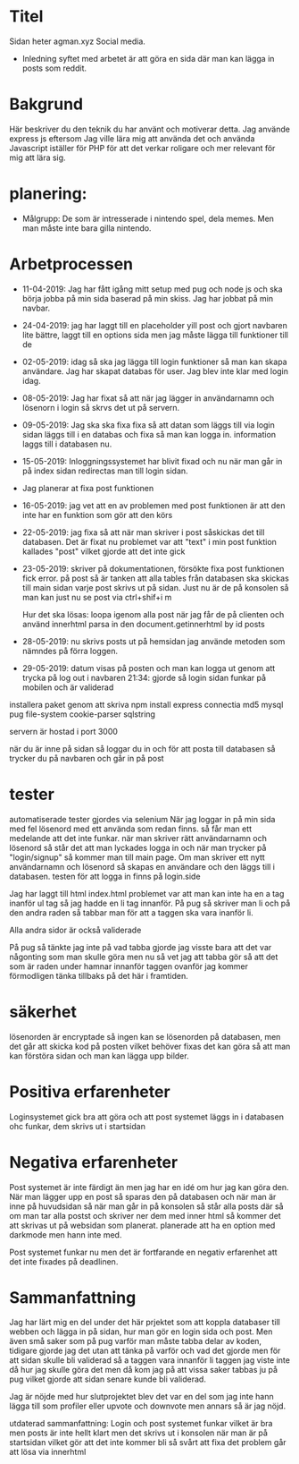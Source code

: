 # Titel
Sidan heter agman.xyz Social media.
* Inledning
syftet med arbetet är att göra en sida där man kan lägga in posts som reddit.

# Bakgrund
Här beskriver du den teknik du har använt och motiverar detta.
Jag använde express js eftersom Jag ville lära mig att använda det och använda Javascript iställer för PHP för att det verkar roligare och mer relevant för mig att lära sig.

# planering:
* Målgrupp:
De som är intresserade i nintendo spel, dela memes. Men man måste inte bara gilla nintendo.


# Arbetprocessen
* 11-04-2019: Jag har fått igång mitt setup med pug och node js och ska börja jobba på min sida baserad på min skiss. Jag har jobbat på min navbar.

* 24-04-2019: jag har laggt till en placeholder yill post och gjort navbaren lite bättre, laggt till en options sida men jag måste lägga till funktioner till de

* 02-05-2019: idag så ska jag lägga till login funktioner så man kan skapa användare. Jag har skapat databas för user. Jag blev inte klar med login idag.

* 08-05-2019: Jag har fixat så att när jag lägger in användarnamn och lösenorn i login så skrvs det ut på servern.

* 09-05-2019: Jag ska ska fixa fixa så att datan som läggs till via login sidan läggs till i en databas och fixa så man kan logga in. information laggs till i databasen nu.

* 15-05-2019: Inloggningssystemet har blivit fixad och nu när man går in på index sidan redirectas man till login sidan.

* Jag planerar at fixa post funktionen

* 16-05-2019: jag vet att en av problemen med post funktionen är att den inte har en funktion som gör att den körs

* 22-05-2019: jag fixa så att när man skriver i post såskickas det till databasen. Det är fixat nu problemet var att "text" i min post funktion kallades "post" vilket gjorde att det inte gick

* 23-05-2019: skriver på dokumentationen, försökte fixa post funktionen fick error.
    på post så är tanken att alla tables från databasen ska skickas till main sidan varje post skrivs ut på sidan. Just nu är de på konsolen så man kan just nu se post via ctrl+shif+i m

    Hur det ska lösas:
    loopa igenom alla post när jag får de på clienten och använd innerhtml parsa in den
    document.getinnerhtml by id posts

* 28-05-2019: nu skrivs posts ut på hemsidan jag använde metoden som nämndes på förra loggen.

* 29-05-2019: datum visas på posten och man kan logga ut genom att trycka på log out i navbaren
21:34: gjorde så login sidan funkar på mobilen och är validerad

installera paket genom att skriva
npm install express connectia md5 mysql pug file-system cookie-parser sqlstring

servern är hostad i port 3000

när du är inne på sidan så loggar du in och för att posta till databasen så trycker du på navbaren och går in på post

# tester
automatiserade tester gjordes via selenium När jag loggar in på min sida med fel lösenord med ett använda som redan finns. så får man ett medelande att det inte funkar.
när man skriver rätt användarnamn och lösenord så står det att man lyckades logga in och när man trycker på "login/signup" så kommer man till main page. Om man skriver ett nytt användarnamn och lösenord så skapas en användare och den läggs till i databasen.
testen för att logga in finns på login.side

Jag har laggt till html index.html problemet var att man kan inte ha en a tag inanför ul tag så jag hadde en li tag innanför.
På pug så skriver man li och på den andra raden så tabbar man för att a taggen ska vara inanför li.

Alla andra sidor är också validerade

På pug så tänkte jag inte på vad tabba gjorde jag visste bara att det var någonting som man skulle göra men nu så vet jag att tabba gör så att det som är raden under hamnar innanför taggen ovanför jag kommer förmodligen tänka tillbaks på det här i framtiden.

# säkerhet
lösenorden är encryptade så ingen kan se lösenorden på databasen, men det går att skicka kod på posten vilket behöver fixas det kan göra så att man kan förstöra sidan och man kan lägga upp bilder.

# Positiva erfarenheter
Loginsystemet gick bra att göra och att post systemet läggs in i databasen ohc funkar, dem skrivs ut i startsidan
# Negativa erfarenheter
Post systemet är inte färdigt än men jag har en idé om hur jag kan göra den. När man lägger upp en post så sparas den på databasen och när man är inne på huvudsidan så när man går in på konsolen så står alla posts där så om man tar alla postst och skriver ner dem med inner html så kommer det att skrivas ut på websidan som planerat. planerade att ha en option med darkmode men hann inte med.

Post systemet funkar nu men det är fortfarande en negativ erfarenhet att det inte fixades på deadlinen.
# Sammanfattning
Jag har lärt mig en del under det här prjektet som att koppla databaser till webben och lägga in på sidan, hur man gör en login sida och post. Men även små saker som på pug varför man måste tabba delar av koden, tidigare gjorde jag det utan att tänka på varför och vad det gjorde men för att sidan skulle bli validerad så a taggen vara innanför li taggen jag viste inte då hur jag skulle göra det men då kom jag på att vissa saker tabbas ju på pug vilket gjorde att sidan senare kunde bli validerad.

Jag är nöjde med hur slutprojektet blev det var en del som jag inte hann lägga till som profiler eller upvote och downvote men annars så är jag nöjd.


utdaterad sammanfattning:
Login och post systemet funkar vilket är bra men posts är inte hellt klart men det skrivs ut i konsolen när man är på startsidan vilket gör att det inte kommer bli så svårt att fixa det problem går att lösa via innerhtml